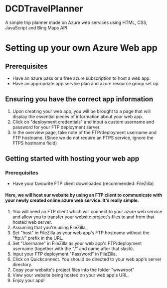 # DCDTravelPlanner
A simple trip planner made on Azure web services using HTML, CSS, JavaScript and Bing Maps API

# Setting up your own Azure Web app

## Prerequisites
* Have an azure pass or a free azure subscription to host a web app.
* Have an appropriate app service plan and azure resource group set up.

## Ensuring you have the correct app information
1. Upon creating your web app, you will be brought to a page that will display the essential pieces of information about your web app.
2. Click on "deployment credentials" and input a custom username and password for your FTP deployment server.
3. In the overview page, take note of the FTP/deployment username and FTP hostname. (Since we do not require an FTPS service, ignore the FTPS hostname field)

## Getting started with hosting your web app
### Prerequisites
* Have your favourite FTP client downloaded (recommended: FileZilla)   

#### Here, we will host our website by using an FTP client to communicate with your newly created online azure web service. It's really simple.   
1. You will need an FTP client which will connect to your azure web service and allow you to transfer your website project's files to and from that hosted web server.
2. Assuming that you're using FileZilla,
  1. Set "host" in FileZilla as your web app's FTP hostname without the "ftp://" prefix in the URL.
  2. Set "Username" in FileZilla as your web app's FTP/deployment username (together with the "/" and name after that slash).
  3. Input your FTP deployment "Password" in FileZilla.
  4. Click on Quickconnect.
  You should be directed to your web app's server directory.
3. Copy your website's project files into the folder "wwwroot"
4. View your website being hosted on your web app's URL.
5. Enjoy your app!
